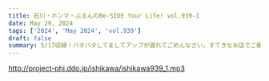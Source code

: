 ```yaml
---
title: 石川・ホンマ・ぶるんのBe-SIDE Your Life! vol.939-1
date: May 29, 2024
tags: ['2024', 'May 2024', 'vol.939']
draft: false
summary: 5/17収録！バタバタしてましてアップが遅れてごめんなさい。すてきなお店でご飯会がありました。
---
```


http://project-phi.ddo.jp/ishikawa/ishikawa939_1.mp3